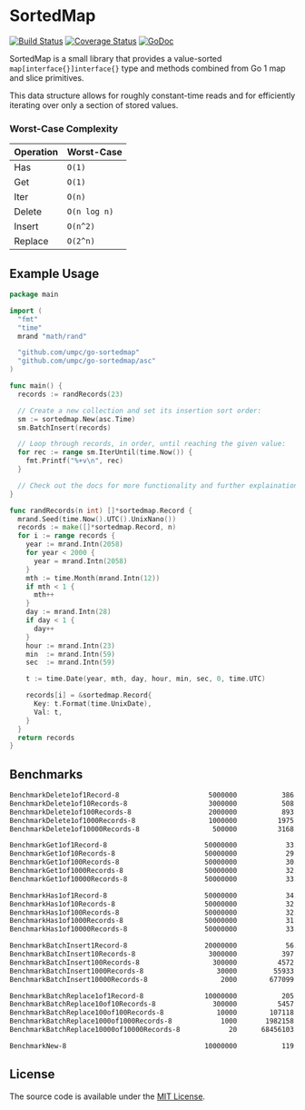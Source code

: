 # SortedMap

[![Build Status](https://travis-ci.org/umpc/go-sortedmap.svg?branch=master)](https://travis-ci.org/umpc/go-sortedmap) [![Coverage Status](https://codecov.io/github/umpc/go-sortedmap/badge.svg?branch=master)](https://codecov.io/github/umpc/go-sortedmap?branch=master) [![GoDoc](https://godoc.org/github.com/umpc/go-sortedmap?status.svg)](https://godoc.org/github.com/umpc/go-sortedmap)

SortedMap is a small library that provides a value-sorted ```map[interface{}]interface{}``` type and methods combined from Go 1 map and slice primitives.

This data structure allows for roughly constant-time reads and for efficiently iterating over only a section of stored values.

### Worst-Case Complexity
Operation | Worst-Case
----------|-----------
Has | ```O(1)```
Get | ```O(1)```
Iter | ```O(n)```
Delete | ```O(n log n)```
Insert | ```O(n^2)```
Replace | ```O(2^n)```

## Example Usage

```go
package main

import (
  "fmt"
  "time"
  mrand "math/rand"

  "github.com/umpc/go-sortedmap"
  "github.com/umpc/go-sortedmap/asc"
)

func main() {
  records := randRecords(23)

  // Create a new collection and set its insertion sort order:
  sm := sortedmap.New(asc.Time)
  sm.BatchInsert(records)

  // Loop through records, in order, until reaching the given value:
  for rec := range sm.IterUntil(time.Now()) {
    fmt.Printf("%+v\n", rec)
  }

  // Check out the docs for more functionality and further explainations.
}

func randRecords(n int) []*sortedmap.Record {
  mrand.Seed(time.Now().UTC().UnixNano())
  records := make([]*sortedmap.Record, n)
  for i := range records {
    year := mrand.Intn(2058)
    for year < 2000 {
      year = mrand.Intn(2058)
    }
    mth := time.Month(mrand.Intn(12))
    if mth < 1 {
      mth++
    }
    day := mrand.Intn(28)
    if day < 1 {
      day++
    }
    hour := mrand.Intn(23)
    min  := mrand.Intn(59)
    sec  := mrand.Intn(59)

    t := time.Date(year, mth, day, hour, min, sec, 0, time.UTC)

    records[i] = &sortedmap.Record{
      Key: t.Format(time.UnixDate),
      Val: t,
    }
  }
  return records
}
```

## Benchmarks

```sh
BenchmarkDelete1of1Record-8                  	 5000000	       386 ns/o       0 B/op	       0 allocs/op
BenchmarkDelete1of10Records-8                	 3000000	       508 ns/o       0 B/op	       0 allocs/op
BenchmarkDelete1of100Records-8               	 2000000	       893 ns/o       0 B/op	       0 allocs/op
BenchmarkDelete1of1000Records-8              	 1000000	      1975 ns/o       0 B/op	       0 allocs/op
BenchmarkDelete1of10000Records-8             	  500000	      3168 ns/o       0 B/op	       0 allocs/op

BenchmarkGet1of1Record-8                     	50000000	        33.2 ns/op	       0 B/op	       0 allocs/op
BenchmarkGet1of10Records-8                   	50000000	        29.7 ns/op	       0 B/op	       0 allocs/op
BenchmarkGet1of100Records-8                  	50000000	        30.8 ns/op	       0 B/op	       0 allocs/op
BenchmarkGet1of1000Records-8                 	50000000	        32.9 ns/op	       0 B/op	       0 allocs/op
BenchmarkGet1of10000Records-8                	50000000	        33.3 ns/op	       0 B/op	       0 allocs/op

BenchmarkHas1of1Record-8                     	50000000	        34.7 ns/op	       0 B/op	       0 allocs/op
BenchmarkHas1of10Records-8                   	50000000	        32.0 ns/op	       0 B/op	       0 allocs/op
BenchmarkHas1of100Records-8                  	50000000	        32.9 ns/op	       0 B/op	       0 allocs/op
BenchmarkHas1of1000Records-8                 	50000000	        31.1 ns/op	       0 B/op	       0 allocs/op
BenchmarkHas1of10000Records-8                	50000000	        33.3 ns/op	       0 B/op	       0 allocs/op

BenchmarkBatchInsert1Record-8                	20000000	        56.1 ns/op	       1 B/op	       1 allocs/op
BenchmarkBatchInsert10Records-8              	 3000000	       397 ns/o      16 B/op	       1 allocs/op
BenchmarkBatchInsert100Records-8             	  300000	      4572 ns/o     112 B/op	       1 allocs/op
BenchmarkBatchInsert1000Records-8            	   30000	     55933 ns/o    1030 B/op	       1 allocs/op
BenchmarkBatchInsert10000Records-8           	    2000	    677099 ns/o   11293 B/op	       1 allocs/op

BenchmarkBatchReplace1of1Record-8            	10000000	       205 ns/o       0 B/op	       0 allocs/op
BenchmarkBatchReplace10of10Records-8         	  300000	      5457 ns/o       0 B/op	       0 allocs/op
BenchmarkBatchReplace100of100Records-8       	   10000	    107118 ns/o       0 B/op	       0 allocs/op
BenchmarkBatchReplace1000of1000Records-8     	    1000	   1982158 ns/o       0 B/op	       0 allocs/op
BenchmarkBatchReplace10000of10000Records-8   	      20	  68456103 ns/o       0 B/op	       0 allocs/op

BenchmarkNew-8                               	10000000	       119 ns/o      96 B/op	       2 allocs/op
```

## License

The source code is available under the [MIT License](https://opensource.org/licenses/MIT).
